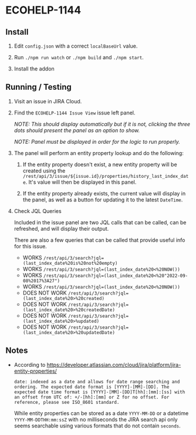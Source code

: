 # ECOHELP-1144

## Install

1. Edit `config.json` with a correct `localBaseUrl` value.

2. Run `./npm run watch` or `./npm build` and `./npm start`.

3. Install the addon

## Running / Testing

1. Visit an issue in JIRA Cloud.

2. Find the `ECOHELP-1144 Issue View` issue left panel.

   _NOTE: This should display automatically but if it is not, clicking the three dots should present the panel as an option to show._

   _NOTE: Panel must be displayed in order for the logic to run properly._

3. The panel will perform an entity property lookup and do the following:

   1. If the entity property doesn't exist, a new entity property will be created using the `/rest/api/3/issue/${issue.id}/properties/history_last_index_date`. It's value will then be displayed in this panel.

   2. If the entity property already exists, the current value will display in the panel, as well as a button for updating it to the latest `DateTime`.

4. Check JQL Queries

   Included in the issue panel are two JQL calls that can be called, can be refreshed, and will display their output.

   There are also a few queries that can be called that provide useful info for this issue.

   - WORKS `/rest/api/3/search?jql=(last_index_date%20is%20not%20empty)`
   - WORKS `/rest/api/3/search?jql=(last_index_date%20<%20NOW())`
   - WORKS `/rest/api/3/search?jql=(last_index_date%20<%20"2022-09-08%2017%3A27")`
   - WORKS `/rest/api/3/search?jql=(last_index_date%20<%20NOW())`
   - DOES NOT WORK `/rest/api/3/search?jql=(last_index_date%20>%20created)`
   - DOES NOT WORK `/rest/api/3/search?jql=(last_index_date%20>%20createdDate)`
   - DOES NOT WORK `/rest/api/3/search?jql=(last_index_date%20>%updated)`
   - DOES NOT WORK `/rest/api/3/search?jql=(last_index_date%20>%20updatedDate)`

## Notes

- According to https://developer.atlassian.com/cloud/jira/platform/jira-entity-properties/
  ```
  date: indexed as a date and allows for date range searching and ordering. The expected date format is [YYYY]-[MM]-[DD]. The expected date time format is [YYYY]-[MM]-[DD]T[hh]:[mm]:[ss] with an offset from UTC of: +/-[hh]:[mm] or Z for no offset. For reference, please see ISO_8601 standard.
  ```
  While entity properties can be stored as a date `YYYY-MM-DD` or a datetime `YYYY-MM-DDTHH:mm:ssZ` with no milliseconds the JIRA search api only seems searchable using various formats that do not contain `seconds`.
